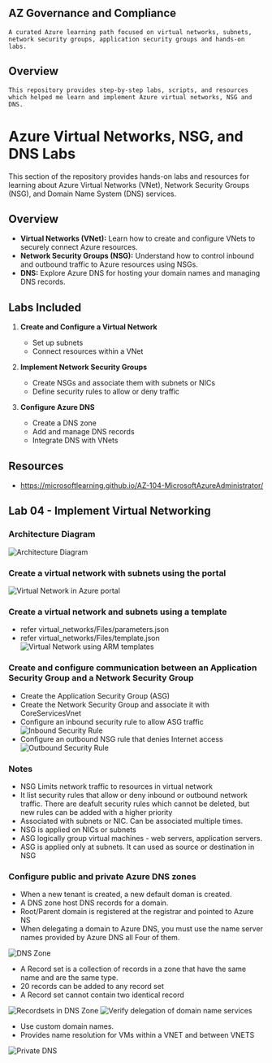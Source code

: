 ## AZ Governance and Compliance
```
A curated Azure learning path focused on virtual networks, subnets, network security groups, application security groups and hands-on labs.
```
## Overview
```
This repository provides step-by-step labs, scripts, and resources which helped me learn and implement Azure virtual networks, NSG and DNS. 
```

# Azure Virtual Networks, NSG, and DNS Labs

This section of the repository provides hands-on labs and resources for learning about Azure Virtual Networks (VNet), Network Security Groups (NSG), and Domain Name System (DNS) services.

## Overview

- **Virtual Networks (VNet):** Learn how to create and configure VNets to securely connect Azure resources.
- **Network Security Groups (NSG):** Understand how to control inbound and outbound traffic to Azure resources using NSGs.
- **DNS:** Explore Azure DNS for hosting your domain names and managing DNS records.

## Labs Included

1. **Create and Configure a Virtual Network**
   - Set up subnets
   - Connect resources within a VNet

2. **Implement Network Security Groups**
   - Create NSGs and associate them with subnets or NICs
   - Define security rules to allow or deny traffic

3. **Configure Azure DNS**
   - Create a DNS zone
   - Add and manage DNS records
   - Integrate DNS with VNets

## Resources
   - https://microsoftlearning.github.io/AZ-104-MicrosoftAzureAdministrator/

## Lab 04 - Implement Virtual Networking

### Architecture Diagram
![Architecture Diagram](./images/Vnet_arch.png)

### Create a virtual network with subnets using the portal

![Virtual Network in Azure portal](./images/virtual_network.png)

### Create a virtual network and subnets using a template
- refer virtual_networks/Files/parameters.json
- refer virtual_networks/Files/template.json
![Virtual Network using ARM templates](./images/vnet_using_templates.png)

### Create and configure communication between an Application Security Group and a Network Security Group
- Create the Application Security Group (ASG)
- Create the Network Security Group and associate it with CoreServicesVnet
- Configure an inbound security rule to allow ASG traffic
![Inbound Security Rule](./images/inbound_sec_rule.png)
- Configure an outbound NSG rule that denies Internet access
![Outbound Security Rule](./images/outbound_sec_rule.png)

### Notes
- NSG Limits network traffic to resources in virtual network
- It list security rules that allow or deny inbound or outbound network traffic. There are deafult security rules which cannot be deleted, but new rules can be added with a higher priority
- Associated with subnets or NIC. Can be associated multiple times.
- NSG is applied on NICs or subnets
- ASG logically group virtual machines - web servers, application servers.
- ASG is applied only at subnets. It can used as source or destination in NSG

### Configure public and private Azure DNS zones

- When a new tenant is created, a new default doman is created.
- A DNS zone host DNS records for a domain.
- Root/Parent domain is registered at the registrar and pointed to Azure NS
- When delegating a domain to Azure DNS, you must use the name server names provided by Azure DNS all Four of them.

![DNS Zone](./images/DNSzone.png)

- A Record set is a collection of records in a zone that have the same name and are the same type.
- 20 records can be added to any record set
- A Record set cannot contain two identical record

![Recordsets in DNS Zone](./images/Recordset.png)
![Verify delegation of domain name services](./images/DNS_name_resolution.png)

- Use custom domain names. 
- Provides name resolution for VMs within a VNET and between VNETS

![Private DNS](./images/VnetLinkPrivateDNS.png)